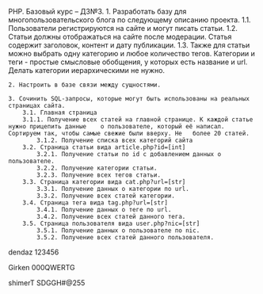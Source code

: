 PHP. Базовый курс – ДЗ№3.
	1. Разработать базу для многопользовательского блога по следующему описанию проекта.
		1.1. Пользователи регистрируются на сайте и могут писать статьи.
		1.2. Статьи должны отображаться на сайте после модерации. Статья содержит заголовок, контент и дату публикации.
		1.3. Также для статьи можно выбрать одну категорию и любое количество тегов. Категории и теги - простые смысловые обобщения, у которых есть название и url. Делать категории иерархическими не нужно.
	
	2. Настроить в базе связи между сущностями.
	
	3. Сочинить SQL-запросы, которые могут быть использованы на реальных страницах сайта.
		3.1. Главная страница
		3.1.1. Получение всех статей на главной странице. К каждой статье нужно прицепить данные 	о пользователе, который её написал. Сортируем так, чтобы самые свежие были вверху. Не 	более 20 статей.
			3.1.2. Получение списка всех категорий сайта
		3.2. Страница статьи вида article.php?id=[int]
			3.2.1. Получение статьи по id с добавлением данных о пользователе.
			3.2.2. Получение категории статьи.
			3.2.3. Получение всех тегов статьи.
		3.3. Страница категории вида cat.php?url=[str]
			3.3.1. Получение данных о категории по url.
			3.3.2. Получение всех статей категории.
		3.4. Страница тега вида tag.php?url=[str]
			3.4.1. Получение данных о теге по url.
			3.4.2. Получение всех статей данного тега.
		3.5. Страница пользователя вида user.php?nic=[str]
			3.5.1. Получение данных о пользователе по nic.
			3.5.2. Получение всех статей данного пользователя.



dendaz
123456

Girken
000QWERTG

shimerT
SDGGH#@255

